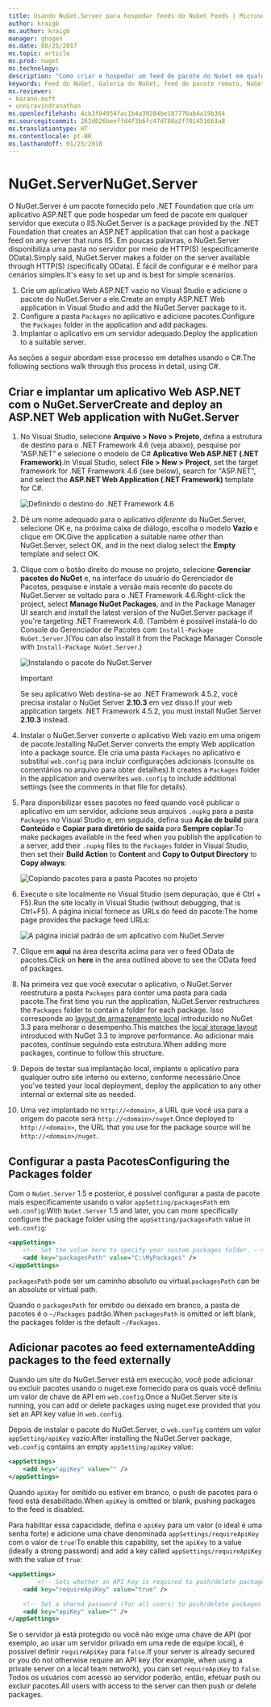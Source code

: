 ```yaml
---
title: Usando NuGet.Server para hospedar feeds do NuGet Feeds | Microsoft Docs
author: kraigb
ms.author: kraigb
manager: ghogen
ms.date: 08/25/2017
ms.topic: article
ms.prod: nuget
ms.technology: 
description: "Como criar e hospedar um feed de pacote do NuGet em qualquer servidor que executa o IIS usando NuGet.Server, tornando os pacotes disponíveis por meio de HTTP e OData."
keywords: Feed do NuGet, Galeria do NuGet, feed de pacote remoto, NuGet.Server
ms.reviewer:
- karann-msft
- unniravindranathan
ms.openlocfilehash: 4cb3f04954fac1b4a39284be187776ab4a19b364
ms.sourcegitcommit: 262d026beeffd4f3b6fc47d780a2f701451663a8
ms.translationtype: HT
ms.contentlocale: pt-BR
ms.lasthandoff: 01/25/2018
---
```

# <a name="nugetserver"></a><span data-ttu-id="305d2-104">NuGet.Server</span><span class="sxs-lookup"><span data-stu-id="305d2-104">NuGet.Server</span></span>

<span data-ttu-id="305d2-105">O NuGet.Server é um pacote fornecido pelo .NET Foundation que cria um aplicativo ASP.NET que pode hospedar um feed de pacote em qualquer servidor que executa o IIS.</span><span class="sxs-lookup"><span data-stu-id="305d2-105">NuGet.Server is a package provided by the .NET Foundation that creates an ASP.NET application that can host a package feed on any server that runs IIS.</span></span> <span data-ttu-id="305d2-106">Em poucas palavras, o NuGet.Server disponibiliza uma pasta no servidor por meio de HTTP(S) (especificamente OData).</span><span class="sxs-lookup"><span data-stu-id="305d2-106">Simply said, NuGet.Server makes a folder on the server available through HTTP(S) (specifically OData).</span></span> <span data-ttu-id="305d2-107">É fácil de configurar e é melhor para cenários simples.</span><span class="sxs-lookup"><span data-stu-id="305d2-107">It's easy to set up and is best for simple scenarios.</span></span>

1. <span data-ttu-id="305d2-108">Crie um aplicativo Web ASP.NET vazio no Visual Studio e adicione o pacote do NuGet.Server a ele.</span><span class="sxs-lookup"><span data-stu-id="305d2-108">Create an empty ASP.NET Web application in Visual Studio and add the NuGet.Server package to it.</span></span>
1. <span data-ttu-id="305d2-109">Configure a pasta `Packages` no aplicativo e adicione pacotes.</span><span class="sxs-lookup"><span data-stu-id="305d2-109">Configure the `Packages` folder in the application and add packages.</span></span>
1. <span data-ttu-id="305d2-110">Implantar o aplicativo em um servidor adequado.</span><span class="sxs-lookup"><span data-stu-id="305d2-110">Deploy the application to a suitable server.</span></span>

<span data-ttu-id="305d2-111">As seções a seguir abordam esse processo em detalhes usando o C#.</span><span class="sxs-lookup"><span data-stu-id="305d2-111">The following sections walk through this process in detail, using C#.</span></span>

## <a name="create-and-deploy-an-aspnet-web-application-with-nugetserver"></a><span data-ttu-id="305d2-112">Criar e implantar um aplicativo Web ASP.NET com o NuGet.Server</span><span class="sxs-lookup"><span data-stu-id="305d2-112">Create and deploy an ASP.NET Web application with NuGet.Server</span></span>

1. <span data-ttu-id="305d2-113">No Visual Studio, selecione **Arquivo > Novo > Projeto**, defina a estrutura de destino para o .NET Framework 4.6 (veja abaixo), pesquise por “ASP.NET” e selecione o modelo de C# **Aplicativo Web ASP.NET (.NET Framework)**.</span><span class="sxs-lookup"><span data-stu-id="305d2-113">In Visual Studio, select **File > New > Project**, set the target framework for .NET Framework 4.6 (see below), search for "ASP.NET", and select the **ASP.NET Web Application (.NET Framework)** template for C#.</span></span>

    ![Definindo o destino do .NET Framework 4.6](media/Hosting_01-NuGet.Server-Set4.6.png)

1. <span data-ttu-id="305d2-115">Dê um nome adequado para o aplicativo *diferente* do NuGet.Server, selecione OK e, na próxima caixa de diálogo, escolha o modelo **Vazio** e clique em OK.</span><span class="sxs-lookup"><span data-stu-id="305d2-115">Give the application a suitable name *other* than NuGet.Server, select OK, and in the next dialog select the **Empty** template and select OK.</span></span>

1. <span data-ttu-id="305d2-116">Clique com o botão direito do mouse no projeto, selecione **Gerenciar pacotes do NuGet** e, na interface do usuário do Gerenciador de Pacotes, pesquise e instale a versão mais recente do pacote do NuGet.Server se voltado para o .NET Framework 4.6.</span><span class="sxs-lookup"><span data-stu-id="305d2-116">Right-click the project, select **Manage NuGet Packages**, and in the Package Manager UI search and install the latest version of the NuGet.Server package if you're targeting .NET Framework 4.6.</span></span> <span data-ttu-id="305d2-117">(Também é possível instalá-lo do Console do Gerenciador de Pacotes com `Install-Package NuGet.Server`.)</span><span class="sxs-lookup"><span data-stu-id="305d2-117">(You can also install it from the Package Manager Console with `Install-Package NuGet.Server`.)</span></span>

    ![Instalando o pacote do NuGet.Server](media/Hosting_02-NuGet.Server-Package.png)

    > [!Important]
    > <span data-ttu-id="305d2-119">Se seu aplicativo Web destina-se ao .NET Framework 4.5.2, você precisa instalar o NuGet Server **2.10.3** em vez disso.</span><span class="sxs-lookup"><span data-stu-id="305d2-119">If your web application targets .NET Framework 4.5.2, you must install NuGet Server **2.10.3** instead.</span></span>

1. <span data-ttu-id="305d2-120">Instalar o NuGet.Server converte o aplicativo Web vazio em uma origem de pacote.</span><span class="sxs-lookup"><span data-stu-id="305d2-120">Installing NuGet.Server converts the empty Web application into a package source.</span></span> <span data-ttu-id="305d2-121">Ele cria uma pasta `Packages` no aplicativo e substitui `web.config` para incluir configurações adicionais (consulte os comentários no arquivo para obter detalhes).</span><span class="sxs-lookup"><span data-stu-id="305d2-121">It creates a `Packages` folder in the application and overwrites `web.config` to include additional settings (see the comments in that file for details).</span></span>

1. <span data-ttu-id="305d2-122">Para disponibilizar esses pacotes no feed quando você publicar o aplicativo em um servidor, adicione seus arquivos `.nupkg` para a pasta `Packages` no Visual Studio e, em seguida, defina sua **Ação de build** para **Conteúdo** e **Copiar para diretório de saída** para **Sempre copiar**:</span><span class="sxs-lookup"><span data-stu-id="305d2-122">To make packages available in the feed when you publish the application to a server, add their `.nupkg` files to the `Packages` folder in Visual Studio, then set their **Build Action** to **Content** and **Copy to Output Directory** to **Copy always**:</span></span>

    ![Copiando pacotes para a pasta Pacotes no projeto](media/Hosting_03-NuGet.Server-Package-Folder.png)

1. <span data-ttu-id="305d2-124">Execute o site localmente no Visual Studio (sem depuração, que é Ctrl + F5).</span><span class="sxs-lookup"><span data-stu-id="305d2-124">Run the site locally in Visual Studio (without debugging, that is Ctrl+F5).</span></span> <span data-ttu-id="305d2-125">A página inicial fornece as URLs do feed do pacote:</span><span class="sxs-lookup"><span data-stu-id="305d2-125">The home page provides the package feed URLs:</span></span>

    ![A página inicial padrão de um aplicativo com NuGet.Server](media/Hosting_04-NuGet.Server-FeedHomePage.png)

1. <span data-ttu-id="305d2-127">Clique em **aqui** na área descrita acima para ver o feed OData de pacotes.</span><span class="sxs-lookup"><span data-stu-id="305d2-127">Click on **here** in the area outlined above to see the OData feed of packages.</span></span>

1. <span data-ttu-id="305d2-128">Na primeira vez que você executar o aplicativo, o NuGet.Server reestrutura a pasta `Packages` para conter uma pasta para cada pacote.</span><span class="sxs-lookup"><span data-stu-id="305d2-128">The first time you run the application, NuGet.Server restructures the `Packages` folder to contain a folder for each package.</span></span> <span data-ttu-id="305d2-129">Isso corresponde ao [layout de armazenamento local](http://blog.nuget.org/20151118/nuget-3.3.html#folder-based-repository-commands) introduzido no NuGet 3.3 para melhorar o desempenho.</span><span class="sxs-lookup"><span data-stu-id="305d2-129">This matches the [local storage layout](http://blog.nuget.org/20151118/nuget-3.3.html#folder-based-repository-commands) introduced with NuGet 3.3 to improve performance.</span></span> <span data-ttu-id="305d2-130">Ao adicionar mais pacotes, continue seguindo esta estrutura.</span><span class="sxs-lookup"><span data-stu-id="305d2-130">When adding more packages, continue to follow this structure.</span></span>

1. <span data-ttu-id="305d2-131">Depois de testar sua implantação local, implante o aplicativo para qualquer outro site interno ou externo, conforme necessário.</span><span class="sxs-lookup"><span data-stu-id="305d2-131">Once you've tested your local deployment, deploy the application to any other internal or external site as needed.</span></span>
1. <span data-ttu-id="305d2-132">Uma vez implantado no `http://<domain>`, a URL que você usa para a origem do pacote será `http://<domain>/nuget`.</span><span class="sxs-lookup"><span data-stu-id="305d2-132">Once deployed to `http://<domain>`, the URL that you use for the package source will be `http://<domain>/nuget`.</span></span>

## <a name="configuring-the-packages-folder"></a><span data-ttu-id="305d2-133">Configurar a pasta Pacotes</span><span class="sxs-lookup"><span data-stu-id="305d2-133">Configuring the Packages folder</span></span>

<span data-ttu-id="305d2-134">Com o `NuGet.Server` 1.5 e posterior, é possível configurar a pasta de pacote mais especificamente usando o valor `appSetting/packagesPath` em `web.config`:</span><span class="sxs-lookup"><span data-stu-id="305d2-134">With `NuGet.Server` 1.5 and later, you can more specifically configure the package folder using the `appSetting/packagesPath` value in `web.config`:</span></span>

```xml
<appSettings>
    <!-- Set the value here to specify your custom packages folder. -->
    <add key="packagesPath" value="C:\MyPackages" />
</appSettings>
```

<span data-ttu-id="305d2-135">`packagesPath` pode ser um caminho absoluto ou virtual.</span><span class="sxs-lookup"><span data-stu-id="305d2-135">`packagesPath` can be an absolute or virtual path.</span></span>

<span data-ttu-id="305d2-136">Quando o `packagesPath` for omitido ou deixado em branco, a pasta de pacotes é o `~/Packages` padrão.</span><span class="sxs-lookup"><span data-stu-id="305d2-136">When `packagesPath` is omitted or left blank, the packages folder is the default `~/Packages`.</span></span>

## <a name="adding-packages-to-the-feed-externally"></a><span data-ttu-id="305d2-137">Adicionar pacotes ao feed externamente</span><span class="sxs-lookup"><span data-stu-id="305d2-137">Adding packages to the feed externally</span></span>

<span data-ttu-id="305d2-138">Quando um site do NuGet.Server está em execução, você pode adicionar ou excluir pacotes usando o nuget.exe fornecido para os quais você definiu um valor de chave de API em `web.config`.</span><span class="sxs-lookup"><span data-stu-id="305d2-138">Once a NuGet.Server site is running, you can add or delete packages using nuget.exe provided that you set an API key value in `web.config`.</span></span>

<span data-ttu-id="305d2-139">Depois de instalar o pacote do NuGet.Server, o `web.config` contém um valor `appSetting/apiKey` vazio:</span><span class="sxs-lookup"><span data-stu-id="305d2-139">After installing the NuGet.Server package, `web.config` contains an empty `appSetting/apiKey` value:</span></span>

```xml
<appSettings>
    <add key="apiKey" value="" />
</appSettings>
```

<span data-ttu-id="305d2-140">Quando `apiKey` for omitido ou estiver em branco, o push de pacotes para o feed está desabilitado.</span><span class="sxs-lookup"><span data-stu-id="305d2-140">When `apiKey` is omitted or blank, pushing packages to the feed is disabled.</span></span>

<span data-ttu-id="305d2-141">Para habilitar essa capacidade, defina o `apiKey` para um valor (o ideal é uma senha forte) e adicione uma chave denominada `appSettings/requireApiKey` com o valor de `true`:</span><span class="sxs-lookup"><span data-stu-id="305d2-141">To enable this capability, set the `apiKey` to a value (ideally a strong password) and add a key called `appSettings/requireApiKey` with the value of `true`:</span></span>

```xml
<appSettings>
        <!-- Sets whether an API Key is required to push/delete packages -->
    <add key="requireApiKey" value="true" />

    <!-- Set a shared password (for all users) to push/delete packages -->
    <add key="apiKey" value="" />
</appSettings>
```

<span data-ttu-id="305d2-142">Se o servidor já está protegido ou você não exige uma chave de API (por exemplo, ao usar um servidor privado em uma rede de equipe local), é possível definir `requireApiKey` para `false`.</span><span class="sxs-lookup"><span data-stu-id="305d2-142">If your server is already secured or you do not otherwise require an API key (for example, when using a private server on a local team network), you can set `requireApiKey` to `false`.</span></span> <span data-ttu-id="305d2-143">Todos os usuários com acesso ao servidor poderão, então, efetuar push ou excluir pacotes.</span><span class="sxs-lookup"><span data-stu-id="305d2-143">All users with access to the server can then push or delete packages.</span></span>